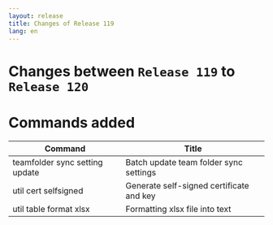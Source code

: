 ```yaml
---
layout: release
title: Changes of Release 119
lang: en
---
```


# Changes between `Release 119` to `Release 120`

# Commands added


| Command                        | Title                                    |
|--------------------------------|------------------------------------------|
| teamfolder sync setting update | Batch update team folder sync settings   |
| util cert selfsigned           | Generate self-signed certificate and key |
| util table format xlsx         | Formatting xlsx file into text           |



